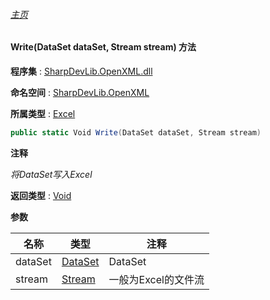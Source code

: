 ###### [主页](./Index.md "主页")

#### Write(DataSet dataSet, Stream stream) 方法

**程序集** : [SharpDevLib.OpenXML.dll](./SharpDevLib.OpenXML.assembly.md "SharpDevLib.OpenXML.dll")

**命名空间** : [SharpDevLib.OpenXML](./SharpDevLib.OpenXML.namespace.md "SharpDevLib.OpenXML")

**所属类型** : [Excel](./SharpDevLib.OpenXML.Excel.md "Excel")

``` csharp
public static Void Write(DataSet dataSet, Stream stream)
```

**注释**

*将DataSet写入Excel*



**返回类型** : [Void](https://learn.microsoft.com/en-us/dotnet/api/system.void "Void")


**参数**

|名称|类型|注释|
|---|---|---|
|dataSet|[DataSet](https://learn.microsoft.com/en-us/dotnet/api/system.data.dataset "DataSet")|DataSet|
|stream|[Stream](https://learn.microsoft.com/en-us/dotnet/api/system.io.stream "Stream")|一般为Excel的文件流|


